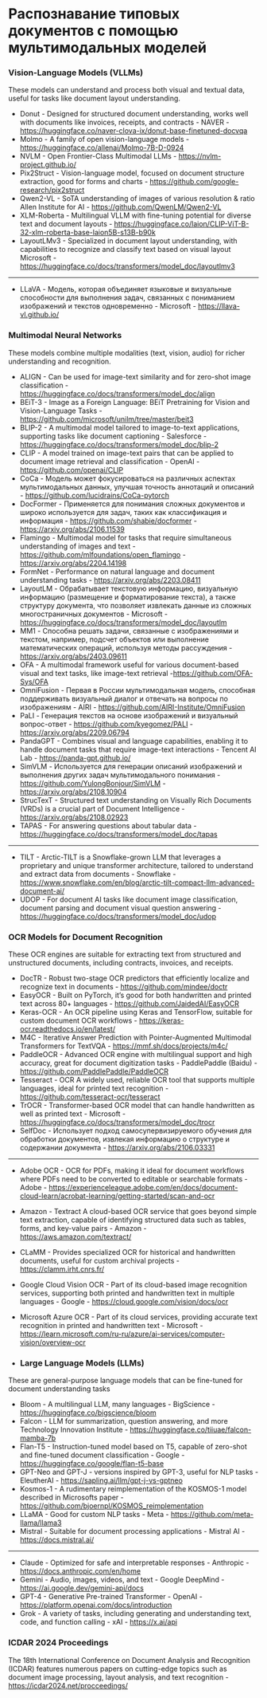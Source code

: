 # Распознавание типовых документов с помощью мультимодальных моделей

### Vision-Language Models (VLLMs)				
These models can understand and process both visual and textual data, useful for tasks like document layout understanding.				
- Donut -	Designed for structured document understanding, works well with documents like invoices, receipts, and contracts - NAVER - https://huggingface.co/naver-clova-ix/donut-base-finetuned-docvqa
- Molmo -	A family of open vision-language models - https://huggingface.co/allenai/Molmo-7B-D-0924
- NVLM - Open Frontier-Class Multimodal LLMs - https://nvlm-project.github.io/
- Pix2Struct - Vision-language model, focused on document structure extraction, good for forms and charts - https://github.com/google-research/pix2struct
- Qwen2-VL - SoTA understanding of images of various resolution & ratio	Allen Institute for AI - https://github.com/QwenLM/Qwen2-VL
- XLM-Roberta -	Multilingual VLLM with fine-tuning potential for diverse text and document layouts - https://huggingface.co/laion/CLIP-ViT-B-32-xlm-roberta-base-laion5B-s13B-b90k
- LayoutLMv3 - Specialized in document layout understanding, with capabilities to recognize and classify text based on visual layout	Microsoft - https://huggingface.co/docs/transformers/model_doc/layoutlmv3
- -----------------------------
- LLaVA - Модель, которая объединяет языковые и визуальные способности для выполнения задач, связанных с пониманием изображений и текстов одновременно - Microsoft - https://llava-vl.github.io/

### Multimodal Neural Networks				
These models combine multiple modalities (text, vision, audio) for richer understanding and recognition.				
- ALIGN - Can be used for image-text similarity and for zero-shot image classification - https://huggingface.co/docs/transformers/model_doc/align
- BEiT-3 - Image as a Foreign Language: BEiT Pretraining for Vision and Vision-Language Tasks - https://github.com/microsoft/unilm/tree/master/beit3
- BLIP-2 - A multimodal model tailored to image-to-text applications, supporting tasks like document captioning - Salesforce - https://huggingface.co/docs/transformers/model_doc/blip-2
- CLIP - A model trained on image-text pairs that can be applied to document image retrieval and classification - OpenAI - https://github.com/openai/CLIP
- CoCa - Модель может фокусироваться на различных аспектах мультимодальных данных, улучшая точность аннотаций и описаний - https://github.com/lucidrains/CoCa-pytorch
- DocFormer - Применяется для понимания сложных документов и широко используется для задач, таких как классификация и информация - https://github.com/shabie/docformer - https://arxiv.org/abs/2106.11539
- Flamingo - Multimodal model for tasks that require simultaneous understanding of images and text - https://github.com/mlfoundations/open_flamingo - https://arxiv.org/abs/2204.14198
- FormNet - Performance on natural language and document understanding tasks - https://arxiv.org/abs/2203.08411
- LayoutLM - Обрабатывает текстовую информацию, визуальную информацию (размещение и форматирование текста), а также структуру документа, что позволяет извлекать данные из сложных многостраничных документов - Microsoft - https://huggingface.co/docs/transformers/model_doc/layoutlm
- MM1 - Способна решать задачи, связанные с изображениями и текстом, например, подсчет объектов или выполнение математических операций, используя методы рассуждения - https://arxiv.org/abs/2403.09611
- OFA - A multimodal framework useful for various document-based visual and text tasks, like image-text retrieval -https://github.com/OFA-Sys/OFA
- OmniFusion - Первая в России мультимодальная модель, способная поддерживать визуальный диалог и отвечать на вопросы по изображениям - AIRI - https://github.com/AIRI-Institute/OmniFusion
- PaLI - Генерация текстов на основе изображений и визуальный вопрос-ответ - https://github.com/kyegomez/PALI - https://arxiv.org/abs/2209.06794
- PandaGPT - Combines visual and language capabilities, enabling it to handle document tasks that require image-text interactions - Tencent AI Lab - https://panda-gpt.github.io/
- SimVLM - Используется для генерации описаний изображений и выполнения других задач мультимодального понимания - https://github.com/YulongBonjour/SimVLM - https://arxiv.org/abs/2108.10904
- StrucTexT - Structured text understanding on Visually Rich Documents (VRDs) is a crucial part of Document Intelligence - 	https://arxiv.org/abs/2108.02923
- TAPAS - For answering questions about tabular data - https://huggingface.co/docs/transformers/model_doc/tapas
- -----------------------------
- TILT - Arctic-TILT is a Snowflake-grown LLM that leverages a proprietary and unique transformer architecture, tailored to understand and extract data from documents - Snowflake - https://www.snowflake.com/en/blog/arctic-tilt-compact-llm-advanced-document-ai/
- UDOP - For document AI tasks like document image classification, document parsing and document visual question answering - https://huggingface.co/docs/transformers/model_doc/udop

### OCR Models for Document Recognition				
These OCR engines are suitable for extracting text from structured and unstructured documents, including contracts, invoices, and receipts.				
- DocTR - Robust two-stage OCR predictors that efficiently localize and recognize text in documents - https://github.com/mindee/doctr	
- EasyOCR - Built on PyTorch, it’s good for both handwritten and printed text across 80+ languages - https://github.com/JaidedAI/EasyOCR	
- Keras-OCR - An OCR pipeline using Keras and TensorFlow, suitable for custom document OCR workflows - https://keras-ocr.readthedocs.io/en/latest/	
- M4C - Iterative Answer Prediction with Pointer-Augmented Multimodal Transformers for TextVQA - https://mmf.sh/docs/projects/m4c/	
- PaddleOCR - Advanced OCR engine with multilingual support and high accuracy, great for document digitization tasks - PaddlePaddle (Baidu) - https://github.com/PaddlePaddle/PaddleOCR	
- Tesseract - OCR	A widely used, reliable OCR tool that supports multiple languages, ideal for printed text recognition - https://github.com/tesseract-ocr/tesseract	
- TrOCR - Transformer-based OCR model that can handle handwritten as well as printed text - Microsoft - https://huggingface.co/docs/transformers/model_doc/trocr	
- SelfDoc - Использует подход самосупервизируемого обучения для обработки документов, извлекая информацию о структуре и содержании документа - https://arxiv.org/abs/2106.03331
- -----------------------------
- Adobe OCR - OCR for PDFs, making it ideal for document workflows where PDFs need to be converted to editable or searchable formats - Adobe - https://experienceleague.adobe.com/en/docs/document-cloud-learn/acrobat-learning/getting-started/scan-and-ocr	
- Amazon - Textract	A cloud-based OCR service that goes beyond simple text extraction, capable of identifying structured data such as tables, forms, and key-value pairs - Amazon - https://aws.amazon.com/textract/	
- CLaMM - Provides specialized OCR for historical and handwritten documents, useful for custom archival projects - https://clamm.irht.cnrs.fr/	
- Google Cloud Vision OCR - Part of its cloud-based image recognition services, supporting both printed and handwritten text in multiple languages - Google - https://cloud.google.com/vision/docs/ocr	
- Microsoft Azure OCR - Part of its cloud services, providing accurate text recognition in printed and handwritten text - Microsoft - https://learn.microsoft.com/ru-ru/azure/ai-services/computer-vision/overview-ocr	

- ### Large Language Models (LLMs)				
These are general-purpose language models that can be fine-tuned for document understanding tasks				
- Bloom -	A multilingual LLM, many languages - BigScience -	https://huggingface.co/bigscience/bloom
- Falcon -	LLM for summarization, question answering, and more	Technology Innovation Institute -	https://huggingface.co/tiiuae/falcon-mamba-7b
- Flan-T5 -	Instruction-tuned model based on T5, capable of zero-shot and fine-tuned document classification -	Google -	https://huggingface.co/google/flan-t5-base
- GPT-Neo and GPT-J -	versions inspired by GPT-3, useful for NLP tasks -	EleutherAI -	https://sapling.ai/llm/gpt-j-vs-gptneo
- Kosmos-1 -	A rudimentary reimplementation of the KOSMOS-1 model described in Microsofts paper -	https://github.com/bjoernpl/KOSMOS_reimplementation
- LLaMA -	Good for custom NLP tasks -	Meta -	https://github.com/meta-llama/llama3
- Mistral -	Suitable for document processing applications -	Mistral AI -	https://docs.mistral.ai/
- -----------------------------
- Claude -	Optimized for safe and interpretable responses -	Anthropic -	https://docs.anthropic.com/en/home
- Gemini -	Audio, images, videos, and text -	Google DeepMind -	https://ai.google.dev/gemini-api/docs
- GPT-4 -	Generative Pre-trained Transformer -	OpenAI -	https://platform.openai.com/docs/introduction
- Grok -	A variety of tasks, including generating and understanding text, code, and function calling -	xAI -	https://x.ai/api				
				
### ICDAR 2024 Proceedings	
The 18th International Conference on Document Analysis and Recognition (ICDAR) features numerous papers on cutting-edge topics such as document image processing, layout analysis, and text recognition - https://icdar2024.net/procceedings/




